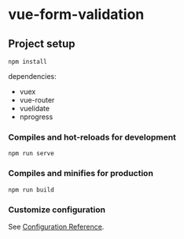# vue-form-validation

## Project setup
```
npm install
```
dependencies:
- vuex
- vue-router
- vuelidate
- nprogress


### Compiles and hot-reloads for development
```
npm run serve
```

### Compiles and minifies for production
```
npm run build
```

### Customize configuration
See [Configuration Reference](https://cli.vuejs.org/config/).
